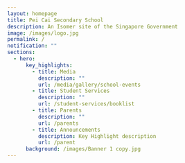 ```yaml
---
layout: homepage
title: Pei Cai Secondary School
description: An Isomer site of the Singapore Government
image: /images/logo.jpg
permalink: /
notification: ""
sections:
  - hero:
      key_highlights:
        - title: Media
          description: ""
          url: /media/gallery/school-events
        - title: Student Services
          description: ""
          url: /student-services/booklist
        - title: Parents
          description: ""
          url: /parents
        - title: Announcements
          description: Key Highlight description
          url: /parent
      background: /images/Banner 1 copy.jpg
---
```

